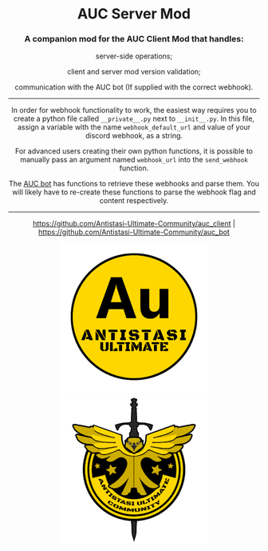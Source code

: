 <div align="center">
  <h1>AUC Server Mod</h1>
  <h3>A companion mod for the AUC Client Mod that handles:</h3>

  server-side operations;

  client and server mod version validation;

  communication with the AUC bot (If supplied with the correct webhook).

  ---

  In order for webhook functionality to work, the easiest way requires you to create a python file called `__private__.py` next to `__init__.py`. In this file, assign a variable with the name `webhook_default_url` and value of your discord webhook, as a string.

  For advanced users creating their own python functions, it is possible to manually pass an argument named `webhook_url` into the `send_webhook` function.

  The [AUC bot](https://github.com/Antistasi-Ultimate-Community/auc_bot) has functions to retrieve these webhooks and parse them. You will likely have to re-create these functions to parse the webhook flag and content respectively.

  ---

  https://github.com/Antistasi-Ultimate-Community/auc_client | https://github.com/Antistasi-Ultimate-Community/auc_bot
  
  <p float="left">
    <img src="/Yellow.png" width="300" />
    <img src="/YellowAUC.png" width="300" /> 
  </p>
</div>
